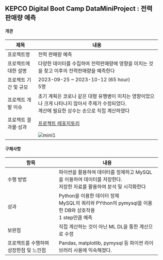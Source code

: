 ## KEPCO Digital Boot Camp DataMiniProject : 전력 판매량 예측
#### 개관
|제목|내용|
|----|----|
|프로젝트명|전력 판매량 예측|
|프로젝트에 대한 설명|다양한 데이터를 수집하여 전력판매량에 영향을 미치는 것을 찾고 이후의 전력판매량을 예측한다|
|프로젝트 기간 및 규모|2023-09-25 ~ 2023-10-12 (65 hour) <br> 5명|
|프로젝트 개발 이슈|초기 계획은 코로나 같은 대형 유행병이 미치는 영향이었으나 크게 나타나지 않아서 주제가 수정되었다.<br>계산에 필요한 상수는 손으로 직접 계산하였다|
|프로젝트 결과물·성과|[프로젝트 레포지토리](https://github.com/portk/KEPCO_MIniProject_1)|
||![mini1](../image/mini1.png)|

#### 구체사항
|항목|내용|
|----|----|
|수행 방법|파이썬을 활용하여 데이터를 정제하고 MySQL을 이용하여 데이터를 저장한다.<br>저장한 자료를 활용하여 분석 및 시각화한다|
|성과|Python을 이용한 데이터 정제<br>MySQL의 쿼리와 PYthon의 pymysql을 이용한 DB와 상호작용<br> 1 step만큼 예측|
|보완점|직접 계산하는 것이 아닌 ML DL을 통한 계산으로 수정|
|프로젝트를 수행하며 성장한점 및 느낀점|Pandas, matplotlib, pymysql 등 파이썬 라이브러리 사용에 익숙해졌다.|